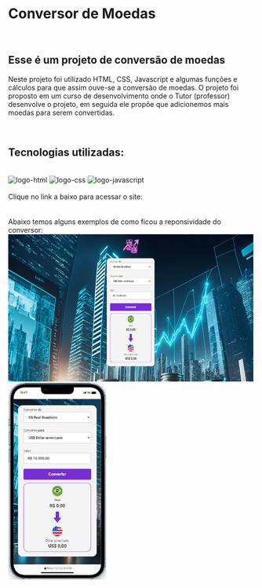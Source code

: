 <h1>Conversor de Moedas</h1>
<br>

<h2>Esse é um projeto de conversão de moedas</h2>
<p>Neste projeto foi utilizado HTML, CSS, Javascript e algumas funções e cálculos para que assim ouve-se a conversão de moedas. O projeto foi proposto em um curso de desenvolvimento 
  onde o Tutor (professor) desenvolve o projeto, em seguida ele propõe que adicionemos mais moedas para serem convertidas.
</p>
<br>
<h2>Tecnologias utilizadas:</h2>
<br>
   <img src="https://img.shields.io/badge/HTML-239120?style=for-the-badge&logo=html5&logoColor=white" alt="logo-html">
   
   <img src="https://img.shields.io/badge/CSS-239120?&style=for-the-badge&logo=css3&logoColor=white" alt="logo-css">
   
   <img src="https://img.shields.io/badge/JavaScript-F7DF1E?style=for-the-badge&logo=javascript&logoColor=black" alt="logo-javascript">
<br>
<br>
Clique no link a baixo para acessar o site:
<br>
<a></a>
<br>
<br> Abaixo temos alguns exemplos de como ficou a reponsividade do conversor:<br>
<img src="https://github.com/MayDamato/Conversor-de-Moedas-Dev/blob/main/assets/comversor%20de%20moedas%20pc.png?raw=true" width="500" height="300">
<img src="https://github.com/MayDamato/Conversor-de-Moedas-Dev/blob/main/assets/comversor%20de%20moedas%20celular.png?raw=true" width="200" height="400">

 

